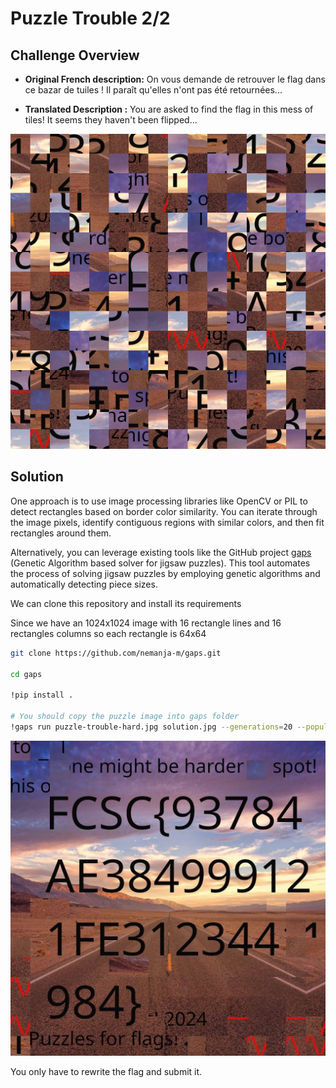 # Puzzle Trouble 2/2

## Challenge Overview
- **Original French description:** On vous demande de retrouver le flag dans ce bazar de tuiles ! Il paraît qu'elles n'ont pas été retournées...

- **Translated Description :** You are asked to find the flag in this mess of tiles! It seems they haven't been flipped...

<div align="center">
  <a href="images/puzzle-trouble-hard.jpg"><img src="images/puzzle-trouble-hard.jpg" alt="Puzzle" width="600"></a>
</div>


## Solution

One approach is to use image processing libraries like OpenCV or PIL to detect rectangles based on border color similarity. You can iterate through the image pixels, identify contiguous regions with similar colors, and then fit rectangles around them. 



Alternatively, you can leverage existing tools like the GitHub project [gaps](https://github.com/nemanja-m/gaps) (Genetic Algorithm based solver for jigsaw puzzles). This tool automates the process of solving jigsaw puzzles by employing genetic algorithms and automatically detecting piece sizes.

We can clone this repository and install its requirements

Since we have an 1024x1024 image with 16 rectangle lines and 16 rectangles columns so each rectangle is 64x64

```bash
git clone https://github.com/nemanja-m/gaps.git

cd gaps

!pip install .

# You should copy the puzzle image into gaps folder
!gaps run puzzle-trouble-hard.jpg solution.jpg --generations=20 --population=600 --size=64
```


<div align="center">
  <a href="images/puzzle-trouble-easy-solution.jpg"><img src="images/puzzle-trouble-hard-solution.jpg" alt="Puzzle" width="800"></a>
</div>

You only have to rewrite the flag and submit it.